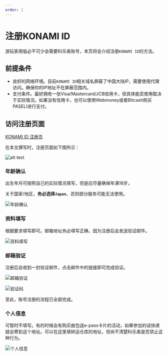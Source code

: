 ```yaml
---
order: 1
---
```


# 注册KONAMI ID

游玩家用版必不可少会需要科乐美账号，本页将会介绍注册`KONAMI ID`的方法。

## 前提条件

+ 良好的网络环境。目前`KONAMI ID`相关域名屏蔽了中国大陆IP，需要使用代理访问。确保你的IP地址不在屏蔽范围内。
+ 支付条件。最好拥有一张Visa/Mastercard/JCB信用卡，但具体能否使用取决于实际情况。如果没有信用卡，也可以使用Webmoney或者Bitcash购买PASELI进行支付。

## 访问注册页面

[KONAMI ID 注册页](https://my1.konami.net/signup/age_gate?type=login)

在本文撰写时，注册页面如下图所示：

![alt text](/assets/eacsdvx/konami_id_register.png)

### 年龄确认

出生年月可按照自己的实际情况填写，但是应尽量确保年满18岁。

关于国家/地区，**务必选择`Japan`**，否则部分服务可能无法使用。

![年龄确认](/assets/eacsdvx/age_check.png)

### 资料填写

根据要求填写即可。邮箱地址务必填写正确，因为注册后会发送验证邮件。

![资料填写](/assets/eacsdvx/register_information.png)

### 邮箱验证

注册后会收到一封验证邮件，点击邮件中的链接即可完成验证。

![邮箱验证](/assets/eacsdvx/email_check.png)

![验证码](/assets/eacsdvx/verification_code.png)

至此，账号注册的流程已全部完成。

### 个人信息

可暂时不填写。有的时候会有购买曲包送e-pass卡片的活动，如果参加的话快递就会寄到这个地址。可以在这里填转运仓库的地址，但尚不清楚科乐美是否禁止这种行为。

![个人信息](/assets/eacsdvx/personal_information.png)